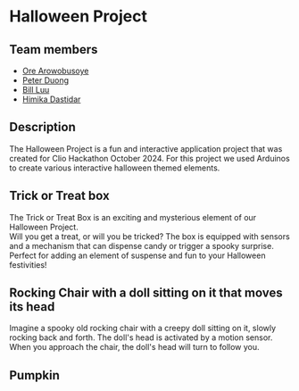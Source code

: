 # Halloween Project


## Team members
- [Ore Arowobusoye]()
- [Peter Duong]()
- [Bill Luu]()
- [Himika Dastidar]()

## Description
The Halloween Project is a fun and interactive application project that was created for Clio Hackathon October 2024.
For this project we used Arduinos to create various interactive halloween themed elements.


## Trick or Treat box
The Trick or Treat Box is an exciting and mysterious element of our Halloween Project.  
Will you get a treat, or will you be tricked? The box is equipped with sensors and a mechanism that can dispense
candy or trigger a spooky surprise. Perfect for adding an element of suspense and fun to your Halloween festivities!


## Rocking Chair with a doll sitting on it that moves its head
Imagine a spooky old rocking chair with a creepy doll sitting on it, slowly rocking back and forth. 
The doll's head is activated by a motion sensor. When you approach the chair, the doll's head will turn to follow you.


## Pumpkin
